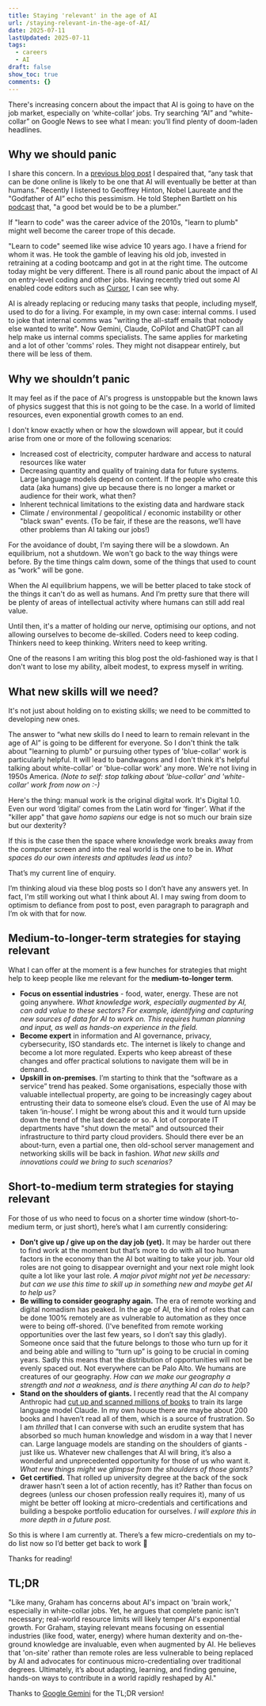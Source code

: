 ```yaml
---
title: Staying 'relevant' in the age of AI
url: /staying-relevant-in-the-age-of-AI/
date: 2025-07-11
lastUpdated: 2025-07-11
tags:
  - careers
  - AI
draft: false
show_toc: true
comments: {}
---
```

There's increasing concern about the impact that AI is going to have on the job market, especially on ‘white-collar’ jobs. Try searching “AI” and “white-collar” on Google News to see what I mean: you’ll find plenty of doom-laden headlines.

<!--more-->

## Why we should panic

I share this concern. In a [previous blog post](https://www.word2web.co.uk/obligatory-post-about-ai/) I despaired that, “any task that can be done online is likely to be one that AI will eventually be better at than humans.”  Recently I listened to Geoffrey Hinton, Nobel Laureate and the "Godfather of AI” echo this pessimism. He told Stephen Bartlett on his [podcast](https://music.youtube.com/watch?v=giT0ytynSqg&feature=shared) that, "a good bet would be to be a plumber.”

If "learn to code" was the career advice of the 2010s, "learn to plumb" might well become the career trope of this decade.

"Learn to code" seemed like wise advice 10 years ago. I have a friend for whom it was. He took the gamble of leaving his old job, invested in retraining at a coding bootcamp and got in at the right time. The outcome today might be very different. There is all round panic about the impact of AI on entry-level coding and other jobs. Having recently tried out some AI enabled code editors such as [Cursor](https://cursor.com/), I can see why.

AI is already replacing or reducing many tasks that people, including myself, used to do for a living. For example, in my own case: internal comms. I used to joke that internal comms was "writing the all-staff emails that nobody else wanted to write". Now Gemini, Claude, CoPilot and ChatGPT can all help make us internal comms specialists. The same applies for marketing and a lot of other 'comms' roles. They might not disappear entirely, but there will be less of them.

## Why we shouldn’t panic

It may feel as if the pace of AI's progress is unstoppable but the known laws of physics suggest that this is not going to be the case. In a world of limited resources, even exponential growth comes to an end.

I don't know exactly when or how the slowdown will appear, but it could arise from one or more of the following scenarios:

* Increased cost of electricity, computer hardware and access to natural resources like water  
* Decreasing quantity and quality of training data for future systems. Large language models depend on content. If the people who create this data (aka humans) give up because there is no longer a market or audience for their work, what then?  
* Inherent technical limitations to the existing data and hardware stack  
* Climate / environmental / geopolitical / economic instability or other "black swan" events. (To be fair, if these are the reasons, we’ll have other problems than AI taking our jobs!)

For the avoidance of doubt, I'm saying there will be a slowdown. An equilibrium, not a shutdown. We won't  go back to the way things were before. By the time things calm down, some of the things that used to count as “work” will be gone.

When the AI equilibrium happens, we will be better placed to take stock of the things it can't do as well as humans. And I’m pretty sure that there will be plenty of areas of intellectual activity where humans can still add real value.

Until then, it's a matter of holding our nerve, optimising our options, and not allowing ourselves to become de-skilled. Coders need to keep coding. Thinkers need to keep thinking. Writers need to keep writing.

One of the reasons I am writing this blog post the old-fashioned way is that I don't want to lose my ability, albeit modest, to express myself in writing.

## What new skills will we need?

It's not just about holding on to existing skills; we need to be committed to developing new ones.

The answer to “what new skills do I need to learn to remain relevant in the age of AI” is going to be different for everyone. So I don't think the talk about "learning to plumb" or pursuing other types of 'blue-collar' work is particularly helpful. It will lead to bandwagons and I don't think it's helpful talking about white-collar' or 'blue-collar work' any more. We're not living in 1950s America. *(Note to self: stop talking about 'blue-collar' and 'white-collar' work from now on :-)*

Here's the thing: manual work is the original digital work. It's Digital 1.0. Even our word ‘digital’ comes from the Latin word for ‘finger’. What if the "killer app" that gave *homo sapiens* our edge is not so much our brain size but our dexterity?

If this is the case then the space where knowledge work breaks away from the computer screen and into the real world is the one to be in. *What spaces do our own interests and aptitudes lead us into?*

That’s my current line of enquiry.

I’m thinking aloud via these blog posts so I don’t have any answers yet. In fact, I'm still working out what I think about AI. I may swing from doom to optimism to defiance from post to post, even paragraph to paragraph and I’m ok with that for now.

## Medium-to-longer-term strategies for staying relevant

What I can offer at the moment is a few hunches for strategies that might help to keep people like me relevant for the **medium-to-longer term**.

* **Focus on essential industries** - food, water, energy. These are not going anywhere. *What knowledge work, especially augmented by AI, can add value to these sectors? For example, identifying and capturing new sources of data for AI to work on. This requires human planning and input, as well as hands-on experience in the field.*
* **Become expert** in information and AI governance, privacy, cybersecurity, ISO standards etc. The internet is likely to change and become a lot more regulated. Experts who keep abreast of these changes and offer practical solutions to navigate them will be in demand.
* **Upskill in on-premises**. I’m starting to think that the “software as a service” trend has peaked. Some organisations, especially those with valuable intellectual property, are going to be increasingly cagey about entrusting their data to someone else’s cloud. Even the use of AI may be taken ‘in-house’. I might be wrong about this and it would turn upside down the trend of the last decade or so. A lot of corporate IT departments have "shut down the metal" and outsourced their infrastructure to third party cloud providers. Should there ever be an about-turn, even a partial one, then old-school server management and networking skills will be back in fashion. *What new skills and innovations could we bring to such scenarios?*

## Short-to-medium term strategies for staying relevant

For those of us who need to focus on a shorter time window (short-to-medium term, or just short), here’s what I am currently considering:

* **Don’t give up / give up on the day job (yet).** It may be harder out there to find work at the moment but that’s more to do with all too human factors in the economy than the AI bot waiting to take your job. Your old roles are not going to disappear overnight and your next role might look quite a lot like your last role. *A major pivot might not yet be necessary: but can we use this time to skill up in something new and maybe get AI to help us?*  
* **Be willing to consider geography again.** The era of remote working and digital nomadism has peaked. In the age of AI, the kind of roles that can be done 100% remotely are as vulnerable to automation as they once were to being off-shored. (I've benefited from remote working opportunities over the last few years, so I don’t say this gladly). Someone once said that the future belongs to those who turn up for it and being able and willing to “turn up” is going to be crucial in coming years. Sadly this means that the distribution of opportunities will not be evenly spaced out. Not everywhere can be Palo Alto. We humans are creatures of our geography. *How can we make our geography a strength and not a weakness, and is there anything AI can do to help?*  
* **Stand on the shoulders of giants.** I recently read that the AI company Anthropic had [cut up and scanned millions of books](https://www.msn.com/en-us/money/other/anthropic-cut-up-millions-of-used-books-to-train-claude-and-downloaded-over-7-million-pirated-ones-too-a-judge-said/ar-AA1HnFbI) to train its large language model Claude. In my own house there are maybe about 200 books and I haven’t read all of them, which is a source of frustration. So I am *thrilled* that I can converse with such an erudite system that has absorbed so much human knowledge and wisdom in a way that I never can. Large language models are standing on the shoulders of giants \- just like us. Whatever new challenges that AI will bring, it’s also a wonderful and unprecedented opportunity for those of us who want it. *What new things might we glimpse from the shoulders of those giants?*  
* **Get certified.** That rolled up university degree at the back of the sock drawer hasn’t seen a lot of action recently, has it? Rather than focus on degrees (unless our chosen profession really requires it), many of us might be better off looking at micro-credentials and certifications and building a bespoke portfolio education for ourselves. *I will explore this in more depth in a future post.*

So this is where I am currently at. There’s a few micro-credentials on my to-do list now so I’d better get back to work 🙂

Thanks for reading!

## TL;DR

"Like many, Graham has concerns about AI's impact on 'brain work,' especially in white-collar jobs. Yet, he argues that complete panic isn't necessary; real-world resource limits will likely temper AI's exponential growth. For Graham, staying relevant means focusing on essential industries (like food, water, energy) where human dexterity and on-the-ground knowledge are invaluable, even when augmented by AI. He believes that 'on-site' rather than remote roles are less vulnerable to being replaced by AI and advocates for continuous micro-credentialing over traditional degrees. Ultimately, it’s about adapting, learning, and finding genuine, hands-on ways to contribute in a world rapidly reshaped by AI."

Thanks to [Google Gemini](https://gemini.google.com/) for the TL;DR version!
